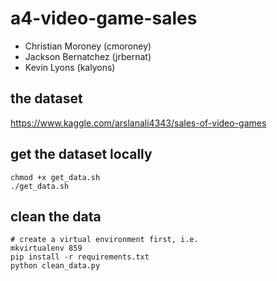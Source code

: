 # a4-video-game-sales

- Christian Moroney (cmoroney)
- Jackson Bernatchez (jrbernat)
- Kevin Lyons (kalyons)

## the dataset

https://www.kaggle.com/arslanali4343/sales-of-video-games

## get the dataset locally

```
chmod +x get_data.sh
./get_data.sh
```

## clean the data

```
# create a virtual environment first, i.e.
mkvirtualenv 859
pip install -r requirements.txt
python clean_data.py
```
